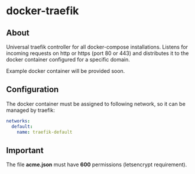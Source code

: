 # docker-traefik

## About

Universal traefik controller for all docker-compose installations. Listens for incoming requests on http or https (port 80 or 443) and distributes it to the docker container configured for a specific domain. 

Example docker container will be provided soon. 


## Configuration

The docker container must be assigned to following network, so it can be managed by traefik:

````yaml
networks:
  default:
    name: traefik-default
````


## Important

The file **acme.json** must have **600** permissions (letsencrypt requirement).
